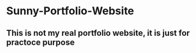 # Sunny-Portfolio-Website
## This is not my real portfolio website, it is just for practoce purpose
